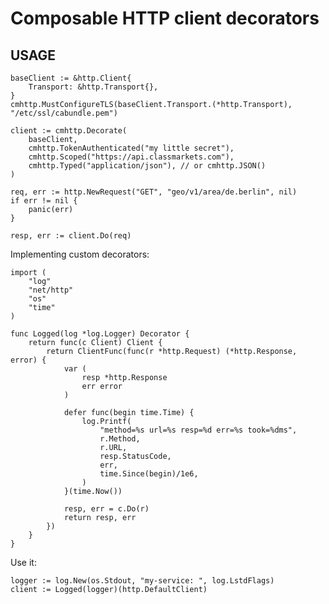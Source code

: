 # Composable HTTP client decorators


## USAGE

    baseClient := &http.Client{
        Transport: &http.Transport{},
    }
    cmhttp.MustConfigureTLS(baseClient.Transport.(*http.Transport), "/etc/ssl/cabundle.pem")

    client := cmhttp.Decorate(
        baseClient,
        cmhttp.TokenAuthenticated("my little secret"),
        cmhttp.Scoped("https://api.classmarkets.com"),
        cmhttp.Typed("application/json"), // or cmhttp.JSON()
    )

    req, err := http.NewRequest("GET", "geo/v1/area/de.berlin", nil)
    if err != nil {
        panic(err)
    }

    resp, err := client.Do(req)

Implementing custom decorators:

    import (
        "log"
        "net/http"
        "os"
        "time"
    )

    func Logged(log *log.Logger) Decorator {
        return func(c Client) Client {
            return ClientFunc(func(r *http.Request) (*http.Response, error) {
                var (
                    resp *http.Response
                    err error
                )

                defer func(begin time.Time) {
                    log.Printf(
                        "method=%s url=%s resp=%d err=%s took=%dms",
                        r.Method,
                        r.URL,
                        resp.StatusCode,
                        err,
                        time.Since(begin)/1e6,
                    )
                }(time.Now())

                resp, err = c.Do(r)
                return resp, err
            })
        }   
    }

Use it:

    logger := log.New(os.Stdout, "my-service: ", log.LstdFlags)
    client := Logged(logger)(http.DefaultClient)
